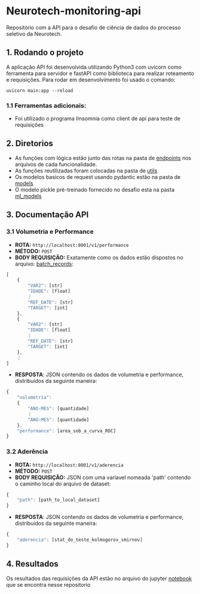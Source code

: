# Neurotech-monitoring-api
Repositório com a API para o desafio de ciência de dados do processo seletivo da Neurotech.

## 1. Rodando o projeto
A aplicação API foi desenvolvida utilizando Python3 com uvicorn como ferramenta para servidor e fastAPI como biblioteca para realizar roteamento e requisições.
Para rodar em desenvolvimento foi usado o comando:

```
uvicorn main:app --reload
```
### 1.1 Ferramentas adicionais:
- Foi utilizado o programa Imsomnia como client de api para teste de requisições

## 2. Diretorios
- As funções com lógica estão junto das rotas na pasta de [endpoints](https://github.com/joaovictorbelo/Neurotech-challenge-data-scientist/tree/main/app/api/endpoints) nos arquivos de cada funcionalidade. </br>
- As funções reutilizadas foram colocadas na pasta de [utils](https://github.com/joaovictorbelo/Neurotech-challenge-data-scientist/tree/main/app/utils)
- Os modelos basicos de request usando pydantic estão na pasta de [models](https://github.com/joaovictorbelo/Neurotech-challenge-data-scientist/tree/main/app/api/models) </br>
- O modelo pickle pré-treinado fornecido no desafio esta na pasta [ml_models](https://github.com/joaovictorbelo/Neurotech-challenge-data-scientist/tree/main/ml_models)

## 3. Documentação API
### 3.1 Volumetria e Performance
- <b>ROTA:</b> `http://localhost:8001/v1/performance`
- <b>MÉTODO:</b> `POST`
- <b>BODY REQUISIÇÃO:</b> Exatamente como os dados estão dispostos no arquivo: [batch_records](https://github.com/joaovictorbelo/Neurotech-challenge-data-scientist/blob/main/batch_records.json):
```js
[
    {
        "VAR2": [str]
        "IDADE": [float]
        ⋮
        "REF_DATE": [str]
        "TARGET": [int]
    },
    {
        "VAR2": [str]
        "IDADE": [float]
        ⋮
        "REF_DATE": [str]
        "TARGET": [int]
    },
    ⋮
]
```
- <b>RESPOSTA</b>: JSON contendo os dados de volumetria e performance, distribuidos da seguinte maneira:
```js
{
    "volumetria": 
    {
        "ANO-MES": [quantidade]
        ⋮ 
        "ANO-MES": [quantidade]
    },
    "performance": [area_sob_a_curva_ROC]
}
```

### 3.2 Aderência
- <b>ROTA:</b> `http://localhost:8001/v1/aderencia`
- <b>MÉTODO:</b> `POST`
- <b>BODY REQUISIÇÃO:</b> JSON com uma variavel nomeada 'path' contendo o caminho local do arquivo de dataset:
```js
{
    "path": [path_to_local_dataset]
}
```
- <b>RESPOSTA</b>: JSON contendo os dados de volumetria e performance, distribuidos da seguinte maneira:
```js
{
    "aderencia": [stat_do_teste_kolmogorov_smirnov]
}
```

## 4. Resultados
Os resultados das requisições da API estão no arquivo do jupyter [notebook](https://github.com/joaovictorbelo/Neurotech-challenge-data-scientist/blob/main/tests.ipynb) que se encontra nesse repositorio
